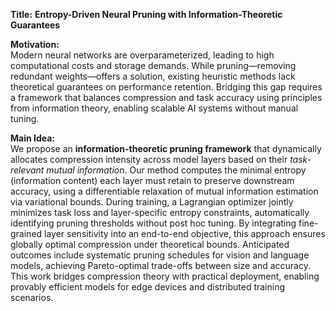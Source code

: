 **Title:** **Entropy-Driven Neural Pruning with Information-Theoretic Guarantees**  

**Motivation:**  
Modern neural networks are overparameterized, leading to high computational costs and storage demands. While pruning—removing redundant weights—offers a solution, existing heuristic methods lack theoretical guarantees on performance retention. Bridging this gap requires a framework that balances compression and task accuracy using principles from information theory, enabling scalable AI systems without manual tuning.  

**Main Idea:**  
We propose an **information-theoretic pruning framework** that dynamically allocates compression intensity across model layers based on their *task-relevant mutual information*. Our method computes the minimal entropy (information content) each layer must retain to preserve downstream accuracy, using a differentiable relaxation of mutual information estimation via variational bounds. During training, a Lagrangian optimizer jointly minimizes task loss and layer-specific entropy constraints, automatically identifying pruning thresholds without post hoc tuning. By integrating fine-grained layer sensitivity into an end-to-end objective, this approach ensures globally optimal compression under theoretical bounds. Anticipated outcomes include systematic pruning schedules for vision and language models, achieving Pareto-optimal trade-offs between size and accuracy. This work bridges compression theory with practical deployment, enabling provably efficient models for edge devices and distributed training scenarios.
